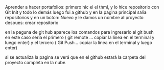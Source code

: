 Aprender a hacer portafolios:
primero hic el el thml, y lo hice repositorio con Git Init y todo lo demás
luego fui a github y en la pagina principal salía repositorios y en un boton: Nuevo
y le damos un nombre al proyecto
despues: crear repositorio

en la paguna de git hub aparece los comandos para ingresarlo al git bush
en este caso sería el primero ( git remote ... copiar la linea en el terminal y luego enter) y el tercero ( Git Push... copiar la linea en el terminal y luego enter)

si se actualiza la pagina se verá que en el github estará la carpeta del proyecto completa en la nube.
